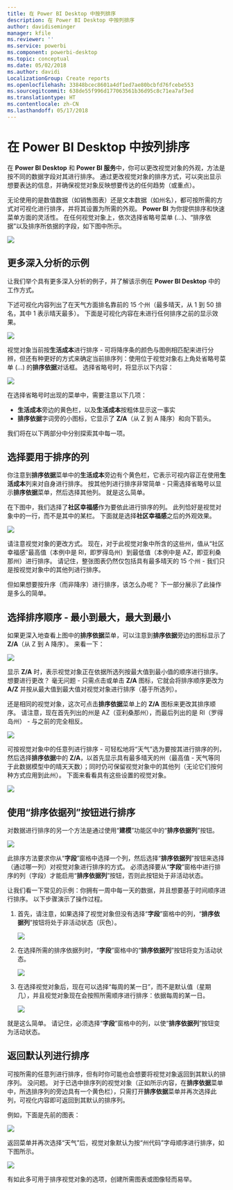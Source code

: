 ```yaml
---
title: 在 Power BI Desktop 中按列排序
description: 在 Power BI Desktop 中按列排序
author: davidiseminger
manager: kfile
ms.reviewer: ''
ms.service: powerbi
ms.component: powerbi-desktop
ms.topic: conceptual
ms.date: 05/02/2018
ms.author: davidi
LocalizationGroup: Create reports
ms.openlocfilehash: 33848bcec8601a4df1ed7ae80bcbfd76fcebe553
ms.sourcegitcommit: 638de55f996d177063561b36d95c8c71ea7af3ed
ms.translationtype: HT
ms.contentlocale: zh-CN
ms.lasthandoff: 05/17/2018
---
```

# <a name="sort-by-column-in-power-bi-desktop"></a>在 Power BI Desktop 中按列排序
在 **Power BI Desktop** 和 **Power BI 服务**中，你可以更改视觉对象的外观，方法是按不同的数据字段对其进行排序。 通过更改视觉对象的排序方式，可以突出显示想要表达的信息，并确保视觉对象反映想要传达的任何趋势（或重点）。

无论使用的是数值数据（如销售图表）还是文本数据（如州名），都可按所需的方式对可视化进行排序，并将其设置为所需的外观。  **Power BI** 为你提供排序和快速菜单方面的灵活性。 在任何视觉对象上，依次选择省略号菜单 (...)、“排序依据”以及排序所依据的字段，如下图中所示。

![](media/desktop-sort-by-column/sortbycolumn_2.png)

## <a name="more-depth-and-an-example"></a>更多深入分析的示例
让我们举个具有更多深入分析的例子，并了解该示例在 **Power BI Desktop** 中的工作方式。

下述可视化内容列出了在天气方面排名靠前的 15 个州（最多晴天，从 1 到 50 排名，其中 1 表示晴天最多）。 下面是可视化内容在未进行任何排序之前的显示效果。

![](media/desktop-sort-by-column/sortbycolumn_1.png)

视觉对象当前按**生活成本**进行排序 - 可将降序条的颜色与图例相匹配来进行分辨，但还有种更好的方式来确定当前排序列：使用位于视觉对象右上角处省略号菜单 (...) 的**排序依据**对话框。 选择省略号时，将显示以下内容：

![](media/desktop-sort-by-column/sortbycolumn_2.png)

在选择省略号时出现的菜单中，需要注意以下几项：

* **生活成本**旁边的黄色栏，以及**生活成本**按粗体显示这一事实
* **排序依据**字词旁的小图标，它显示了 **Z/A**（从 Z 到 A 降序）和向下箭头。

我们将在以下两部分中分别探索其中每一项。

## <a name="selecting-which-column-to-use-for-sorting"></a>选择要用于排序的列
你注意到**排序依据**菜单中的**生活成本**旁边有个黄色栏，它表示可视内容正在使用**生活成本**列来对自身进行排序。 按其他列进行排序非常简单 - 只需选择省略号以显示**排序依据**菜单，然后选择其他列。 就是这么简单。

在下图中，我们选择了**社区幸福感**作为要依此进行排序的列。 此列恰好是视觉对象中的一行，而不是其中的某栏。 下面就是选择**社区幸福感**之后的外观效果。

![](media/desktop-sort-by-column/sortbycolumn_3.png)

请注意视觉对象的更改方式。 现在，对于此视觉对象中所含的这些州，值从“社区幸福感”最高值（本例中是 RI，即罗得岛州）到最低值（本例中是 AZ，即亚利桑那州）进行排序。 请记住，整张图表仍然仅包括具有最多晴天的 15 个州 - 我们只是按视觉对象中的其他列进行排序。

但如果想要按升序（而非降序）进行排序，该怎么办呢？ 下一部分展示了此操作是多么的简单。

## <a name="selecting-the-sort-order---smallest-to-largest-largest-to-smallest"></a>选择排序顺序 - 最小到最大，最大到最小
如果更深入地查看上图中的**排序依据**菜单，可以注意到**排序依据**旁边的图标显示了 **Z/A**（从 Z 到 A 降序）。 来看一下：

![](media/desktop-sort-by-column/sortbycolumn_4.png)

显示 **Z/A** 时，表示视觉对象正在依据所选列按最大值到最小值的顺序进行排序。 想要进行更改？ 毫无问题 - 只需点击或单击 **Z/A** 图标，它就会将排序顺序更改为 **A/Z** 并按从最大值到最大值对视觉对象进行排序（基于所选列）。

还是相同的视觉对象，这次可点击**排序依据**菜单上的 **Z/A** 图标来更改其排序顺序。 请注意，现在首先列出的州是 AZ（亚利桑那州），而最后列出的是 RI（罗得岛州） - 与之前的完全相反。

![](media/desktop-sort-by-column/sortbycolumn_5.png)

可按视觉对象中的任意列进行排序 - 可轻松地将“天气”选为要按其进行排序的列，然后选择**排序依据**中的 **Z/A**，以首先显示具有最多晴天的州（最高值 - 天气等同于此数据模型中的晴天天数）；同时仍可保留视觉对象中的其他列（无论它们按何种方式应用到此州）。 下面来看看具有这些设置的视觉对象。

![](media/desktop-sort-by-column/sortbycolumn_6.png)

## <a name="sort-using-the-sort-by-column-button"></a>使用“排序依据列”按钮进行排序
对数据进行排序的另一个方法是通过使用“**建模**”功能区中的“**排序依据列**”按钮。

![](media/desktop-sort-by-column/sortbycolumn_8.png)

此排序方法要求你从“**字段**”窗格中选择一个列，然后选择“**排序依据列**”按钮来选择（通过哪一列）对视觉对象进行排序的方式。 必须选择要从“**字段**”窗格中进行排序的列（字段）才能启用“**排序依据列**”按钮，否则此按钮处于非活动状态。

让我们看一下常见的示例：你拥有一周中每一天的数据，并且想要基于时间顺序进行排序。 以下步骤演示了操作过程。

1. 首先，请注意，如果选择了视觉对象但没有选择“**字段**”窗格中的列，“**排序依据列**”按钮将处于非活动状态（灰色）。
   
   ![](media/desktop-sort-by-column/sortbycolumn_9a.png)
2. 在选择所需的排序依据列时，“**字段**”窗格中的“**排序依据列**”按钮将变为活动状态。
   
   ![](media/desktop-sort-by-column/sortbycolumn_10.png)
3. 在选择视觉对象后，现在可以选择“每周的某一日”，而不是默认值（星期几），并且视觉对象现在会按照所需顺序进行排序：依据每周的某一日。
   
   ![](media/desktop-sort-by-column/sortbycolumn_11.png)

就是这么简单。 请记住，必须选择“**字段**”窗格中的列，以使“**排序依据列**”按钮变为活动状态。

## <a name="getting-back-to-default-column-for-sorting"></a>返回默认列进行排序
可按所需的任意列进行排序，但有时你可能也会想要将视觉对象返回到其默认的排序列。 没问题。 对于已选中排序列的视觉对象（正如所示内容，在**排序依据**菜单中，所选排序列的旁边具有一个黄色栏），只需打开**排序依据**菜单并再次选择此列，可视化内容即可返回到其默认的排序列。

例如，下面是先前的图表：

![](media/desktop-sort-by-column/sortbycolumn_6.png)

返回菜单并再次选择“天气”后，视觉对象默认为按“州代码”字母顺序进行排序，如下图所示。

![](media/desktop-sort-by-column/sortbycolumn_7.png)

有如此多可用于排序视觉对象的选项，创建所需图表或图像轻而易举。

